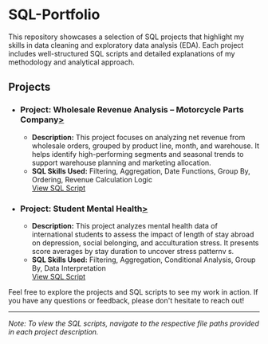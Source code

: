 # SQL-Portfolio
This repository showcases a selection of SQL projects that highlight my skills in data cleaning and exploratory data analysis (EDA). Each project includes well-structured SQL scripts and detailed explanations of my methodology and analytical approach.

## Projects

* ### Project: Wholesale Revenue Analysis – Motorcycle Parts Company[>](https://github.com/JonnyNguyen005/SQL-Portfolio/tree/main/Mental%20Health)  
  * **Description:** This project focuses on analyzing net revenue from wholesale orders, grouped by product line, month, and warehouse. It helps identify high-performing segments and seasonal trends to support warehouse planning and marketing allocation.  
  * **SQL Skills Used:** Filtering, Aggregation, Date Functions, Group By, Ordering, Revenue Calculation Logic  
[View SQL Script](./wholesale_revenue_analysis/wholesale_revenue_analysis.sql)

* ### Project: Student Mental Health[>](https://github.com/JonnyNguyen005/SQL-Portfolio/tree/main/Motorcycle) 
  * **Description:** This project analyzes mental health data of international students to assess the impact of length of stay abroad on depression, social belonging, and acculturation stress. It presents score averages by stay duration to uncover stress patternv s.  
  * **SQL Skills Used:** Filtering, Aggregation, Conditional Analysis, Group By, Data Interpretation  
[View SQL Script](./student_mental_health_analysis/mental_health_analysis.sql)

Feel free to explore the projects and SQL scripts to see my work in action. If you have any questions or feedback, please don't hesitate to reach out!

---

*Note: To view the SQL scripts, navigate to the respective file paths provided in each project description.*

